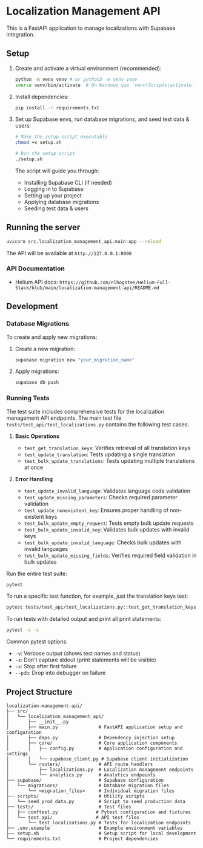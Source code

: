 # Localization Management API

This is a FastAPI application to manage localizations with Supabase integration.

## Setup

1.  Create and activate a virtual environment (recommended):
    ```bash
    python -m venv venv # or python3 -m venv venv
    source venv/bin/activate  # On Windows use `venv\Scripts\activate`
    ```

2.  Install dependencies:
    ```bash
    pip install -r requirements.txt
    ```

3.  Set up Supabase envs, run database migrations, and seed test data & users:
    ```bash
    # Make the setup script executable
    chmod +x setup.sh
    
    # Run the setup script
    ./setup.sh
    ```
    The script will guide you through:
    - Installing Supabase CLI (if needed)
    - Logging in to Supabase
    - Setting up your project
    - Applying database migrations
    - Seeding test data & users

## Running the server

```bash
uvicorn src.localization_management_api.main:app --reload
```

The API will be available at `http://127.0.0.1:8000`

### API Documentation

- Helium API docs: `https://github.com/nlhogsten/Helium-Full-Stack/blob/main/localization-management-api/README.md`

## Development

### Database Migrations

To create and apply new migrations:

1. Create a new migration:
   ```bash
   supabase migration new "your_migration_name"
   ```

2. Apply migrations:
   ```bash
   supabase db push
   ```

### Running Tests

The test suite includes comprehensive tests for the localization management API endpoints. The main test file `tests/test_api/test_localizations.py` contains the following test cases:

1. **Basic Operations**
   - `test_get_translation_keys`: Verifies retrieval of all translation keys
   - `test_update_translation`: Tests updating a single translation
   - `test_bulk_update_translations`: Tests updating multiple translations at once

2. **Error Handling**
   - `test_update_invalid_language`: Validates language code validation
   - `test_update_missing_parameters`: Checks required parameter validation
   - `test_update_nonexistent_key`: Ensures proper handling of non-existent keys
   - `test_bulk_update_empty_request`: Tests empty bulk update requests
   - `test_bulk_update_invalid_key`: Validates bulk updates with invalid keys
   - `test_bulk_update_invalid_language`: Checks bulk updates with invalid languages
   - `test_bulk_update_missing_fields`: Verifies required field validation in bulk updates

Run the entire test suite:

```bash
pytest
```

To run a specific test function, for example, just the translation keys test:

```bash
pytest tests/test_api/test_localizations.py::test_get_translation_keys -v
```

To run tests with detailed output and print all print statements:

```bash
pytest -v -s
```

Common pytest options:
- `-v`: Verbose output (shows test names and status)
- `-s`: Don't capture stdout (print statements will be visible)
- `-x`: Stop after first failure
- `--pdb`: Drop into debugger on failure

## Project Structure

```
localization-management-api/
├── src/
│   └── localization_management_api/
│       ├── __init__.py
│       ├── main.py               # FastAPI application setup and configuration
│       ├── deps.py               # Dependency injection setup
│       ├── core/                 # Core application components
│       │   ├── config.py         # Application configuration and settings
│       │   └── supabase_client.py # Supabase client initialization
│       └── routers/              # API route handlers
│           ├── localizations.py  # Localization management endpoints
│           └── analytics.py      # Analytics endpoints
├── supabase/                     # Supabase configuration
│   └── migrations/               # Database migration files
│       └── <migration_files>     # Individual migration files
├── scripts/                      # Utility scripts
│   └── seed_prod_data.py         # Script to seed production data
├── tests/                        # Test files
│   ├── conftest.py              # Pytest configuration and fixtures
│   └── test_api/                # API test files
│       └── test_localizations.py # Tests for localization endpoints
├── .env.example                  # Example environment variables
├── setup.sh                      # Setup script for local development
└── requirements.txt              # Project dependencies